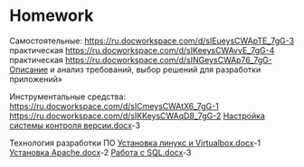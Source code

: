 # Homework
Самостоятельные:
https://ru.docworkspace.com/d/sIEueysCWApTE_7gG-3 практическая
https://ru.docworkspace.com/d/sIKeeysCWAvvE_7gG-4 практическая
https://ru.docworkspace.com/d/sINGeysCWAp76_7gG-Описание и анализ требований, выбор решений для разработки приложений»



Инструментальные средства:
https://ru.docworkspace.com/d/sICmeysCWAtX6_7gG-1
https://ru.docworkspace.com/d/sIKKeysCWAqD8_7gG-2
[Настройка системы контроля версии.docx](https://github.com/user-attachments/files/17820763/default.docx)-3


Технология разработки ПО
[Установка линукс и Virtualbox.docx](https://github.com/user-attachments/files/17820758/Virtualbox.docx)-1
[Установка Apache.docx](https://github.com/user-attachments/files/17820759/Apache.docx)-2
[Работа с SQL.docx](https://github.com/user-attachments/files/17820760/SQL.docx)-3

